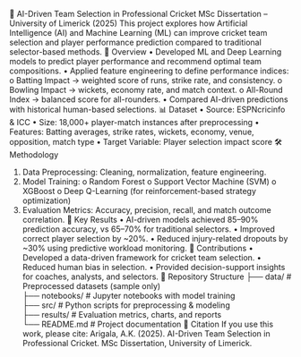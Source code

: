 🏏 AI-Driven Team Selection in Professional Cricket
MSc Dissertation – University of Limerick (2025)
This project explores how Artificial Intelligence (AI) and Machine Learning (ML) can improve cricket team selection and player performance prediction compared to traditional selector-based methods.
📌 Overview
•	Developed ML and Deep Learning models to predict player performance and recommend optimal team compositions.
•	Applied feature engineering to define performance indices:
o	Batting Impact → weighted score of runs, strike rate, and consistency.
o	Bowling Impact → wickets, economy rate, and match context.
o	All-Round Index → balanced score for all-rounders.
•	Compared AI-driven predictions with historical human-based selections.
📊 Dataset
•	Source: ESPNcricinfo & ICC
•	Size: 18,000+ player-match instances after preprocessing
•	Features: Batting averages, strike rates, wickets, economy, venue, opposition, match type
•	Target Variable: Player selection impact score
🛠️ Methodology
1.	Data Preprocessing: Cleaning, normalization, feature engineering.
2.	Model Training:
o	Random Forest
o	Support Vector Machine (SVM)
o	XGBoost
o	Deep Q-Learning (for reinforcement-based strategy optimization)
3.	Evaluation Metrics: Accuracy, precision, recall, and match outcome correlation.
🚀 Key Results
•	AI-driven models achieved 85–90% prediction accuracy, vs 65–70% for traditional selectors.
•	Improved correct player selection by ~20%.
•	Reduced injury-related dropouts by ~30% using predictive workload monitoring.
🔑 Contributions
•	Developed a data-driven framework for cricket team selection.
•	Reduced human bias in selection.
•	Provided decision-support insights for coaches, analysts, and selectors.
📂 Repository Structure
├── data/                # Preprocessed datasets (sample only)  
├── notebooks/           # Jupyter notebooks with model training  
├── src/                 # Python scripts for preprocessing & modeling  
├── results/             # Evaluation metrics, charts, and reports  
└── README.md            # Project documentation
📖 Citation
If you use this work, please cite:
Arigala, A.K. (2025). AI-Driven Team Selection in Professional Cricket. MSc Dissertation, University of Limerick.

